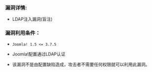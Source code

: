 ### 漏洞详情:         
* LDAP注入漏洞(盲注)

### 漏洞利用条件：    
* `Joomla! 1.5 <= 3.7.5`

* Joomla!配置通过LDAP认证

* 该漏洞不是由配置缺陷造成，攻击者不需要任何权限就可以利用此漏洞。
